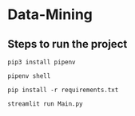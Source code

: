 # Data-Mining

## Steps to run the project

```pip3 install pipenv```

```pipenv shell```

```pip install -r requirements.txt```

```streamlit run Main.py```
